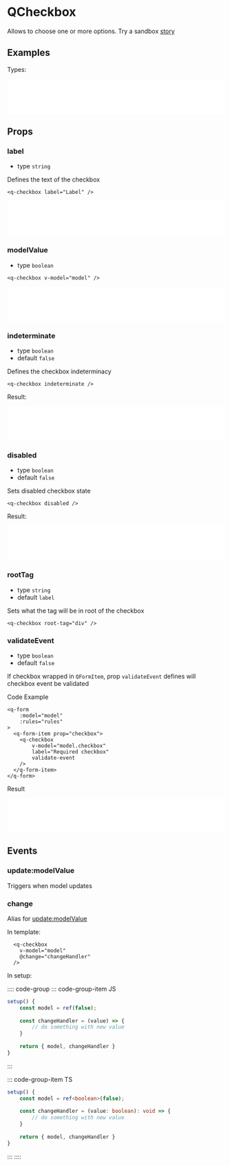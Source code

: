 # QCheckbox

Allows to choose one or more options. Try a sandbox [story](https://qui-max.netlify.app/?path=/story/components-qcheckbox--default)

## Examples

Types: 

<iframe height="80" style="width: 100%;" scrolling="no" frameborder="no" src="/qui-max/QCheckbox/QCheckbox.html"></iframe>

## Props

### label

- type `string`

Defines the text of the checkbox

```vue
<q-checkbox label="Label" />
```

<iframe height="80" style="width: 100%;" scrolling="no" frameborder="no" src="/qui-max/QCheckbox/label.html"></iframe>

### modelValue

- type `boolean`

```vue
<q-checkbox v-model="model" />
```

<iframe height="80" style="width: 100%;" scrolling="no" frameborder="no" src="/qui-max/QCheckbox/model.html"></iframe>

### indeterminate

- type `boolean`
- default `false`

Defines the checkbox indeterminacy

```vue
<q-checkbox indeterminate />
```

Result: 

<iframe height="80" style="width: 100%;" scrolling="no" frameborder="no" src="/qui-max/QCheckbox/indeterminate.html"></iframe>


### disabled

- type `boolean`
- default `false`

Sets disabled checkbox state


```vue
<q-checkbox disabled />
```

Result:

<iframe height="80" style="width: 100%;" scrolling="no" frameborder="no" src="/qui-max/QCheckbox/disabled.html"></iframe>

### rootTag

- type `string`
- default `label`

Sets what the tag will be in root of the checkbox

```vue
<q-checkbox root-tag="div" />
```

### validateEvent 

- type `boolean`
- default `false`

If checkbox wrapped in `QFormItem`, prop `validateEvent` defines will checkbox event be validated

Code Example

```vue
<q-form 
    :model="model" 
    :rules="rules"
>
  <q-form-item prop="checkbox">
    <q-checkbox
        v-model="model.checkbox"
        label="Required checkbox"
        validate-event
    />
  </q-form-item>
</q-form>
```

Result
<iframe height="80" style="width: 100%;" scrolling="no" frameborder="no" src="/qui-max/QCheckbox/validate.html"></iframe>

## Events

### update:modelValue

Triggers when model updates

### change 

Alias for [update:modelValue](#update-modelvalue)

In template:
```vue
  <q-checkbox
    v-model="model"
    @change="changeHandler" 
  />
```

In setup:

:::: code-group
::: code-group-item JS

```js
setup() {
    const model = ref(false);
    
    const changeHandler = (value) => {
        // do something with new value
    }
    
    return { model, changeHandler }
}
```
:::

::: code-group-item TS 

```ts
setup() {
    const model = ref<boolean>(false);
    
    const changeHandler = (value: boolean): void => {
        // do something with new value
    }
    
    return { model, changeHandler }
}
```
:::
::::
